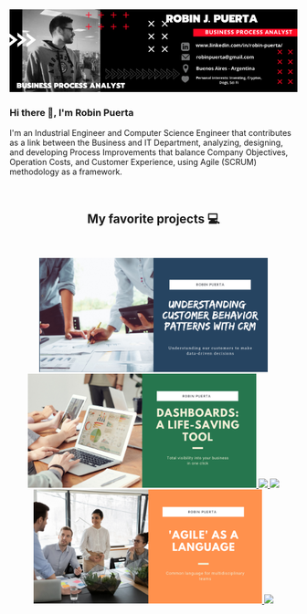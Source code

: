   <a href="https://www.linkedin.com/in/robin-puerta/">
  <img align="" width="900" src="https://github.com/robspuerta/robspuerta/blob/main/Business%20process%20analyst%20(1).png" alt="Robin Puerta Business Process Analyst + Product Analyst"/>
  </a>
  
### Hi there 👋, I'm Robin Puerta
I'm an Industrial Engineer and Computer Science Engineer that contributes as a link between the Business and IT Department, analyzing, designing, and developing Process Improvements that balance Company Objectives, Operation Costs, and Customer Experience, using Agile (SCRUM) methodology as a framework.
 
<br />
<h2 align="center">My favorite projects 💻</h2>
<br />

<p align="center">


  <!-- Foto thumbnail de repositorio 1-->
  <a href="https://github.com/robspuerta/Project-I---Understanding-Banking-Customer-Behavior.git">
  <img align="" width="400" src="https://github.com/robspuerta/robspuerta/blob/main/GIthub%20profile%20projects%20thumbnail.png" />
  </a>
  <!-- Foto thumbnail de repositorio 2-->
  <a href="https://github.com/robspuerta/Project-2-Dashboards---A-life-saving-tool">
  <img align="" width="400" src="https://github.com/robspuerta/robspuerta/blob/main/Dashboards%20Robin%20Puerta%201.png" />
  </a>
  
  <!-- Link a repositorio 1-->
  <a href="https://github.com/robspuerta/Project-I---Understanding-Banking-Customer-Behavior"> 
  <img align="" src="https://github-readme-stats.vercel.app/api/pin/?username=robspuerta&repo=Project-I---Understanding-Banking-Customer-Behavior&theme=tokyonight" /> 
  </a>
  <!-- Link a repositorio 2-->
  <a href="https://github.com/robspuerta/Project-2-Dashboards---A-life-saving-tool"> 
  <img align="" src="https://github-readme-stats.vercel.app/api/pin/?username=robspuerta&repo=Project-2-Dashboards---A-life-saving-tool&theme=tokyonight" /> 
  </a>

  <!-- Foto thumbnail de repositorio 3-->
  <a href="https://github.com/robspuerta/Project-3-Agile-as-a-Language">
  <img align="" width="400" src="https://github.com/robspuerta/robspuerta/blob/main/Agile%20as%20a%20Language%20GIthub%20thumbnail.png" />
  </a>
  <!-- Link a repositorio 3-->
  <a href="https://github.com/robspuerta/Project-3-Agile-as-a-Language"> 
  <img align="" src="https://github-readme-stats.vercel.app/api/pin/?username=robspuerta&repo=Project-3-Agile-as-a-Language&theme=tokyonight" /> 
  </a>

  
</p>

<!--  Referencia: https://github.com/YuriDevAT/YuriDevAT/blob/main/README.md -->
